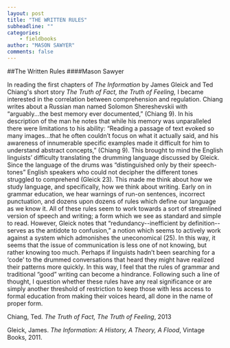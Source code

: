 ```yaml
---
layout: post
title: "THE WRITTEN RULES"
subheadline: ""
categories:
    - fieldbooks
author: "MASON SAWYER"
comments: false
---
```

##The Written Rules 
####Mason Sawyer

In reading the first chapters of _The Information_ by James Gleick and Ted Chiang's short story _The Truth of Fact, the Truth of Feeling,_ I became interested in the correlation between comprehension and regulation. Chiang writes about a Russian man named Solomon Shereshevskii with “arguably...the best memory ever documented,” (Chiang 9). In his description of the man he notes that while his memory was unparalleled there were limitations to his ability: “Reading a passage of text evoked so many images...that he often couldn’t focus on what it actually said, and his awareness of innumerable specific examples made it difficult for him to understand abstract concepts,” (Chiang 9). This brought to mind the English linguists’ difficulty translating the drumming language discussed by Gleick. Since the language of the drums was “distinguished only by their speech-tones” English speakers who could not decipher the different tones struggled to comprehend (Gleick 23). This made me think about how we study language, and specifically, how we think about writing. Early on in grammar education, we hear warnings of run-on sentences, incorrect punctuation, and dozens upon dozens of rules which define our language as we know it. All of these rules seem to work towards a sort of streamlined version of speech and writing; a form which we see as standard and simple to read. However, Gleick notes that “redundancy--inefficient by definition--serves as the antidote to confusion,” a notion which seems to actively work against a system which admonishes the uneconomical (25). In this way, it seems that the issue of communication is less one of not knowing, but rather knowing too much. Perhaps if linguists hadn’t been searching for a ‘code’ to the drummed conversations that heard they might have realized their patterns more quickly. In this way, I feel that the rules of grammar and traditional “good” writing can become a hindrance. Following such a line of thought, I question whether these rules have any real significance or are simply another threshold of restriction to keep those with less access to formal education from making their voices heard, all done in the name of proper form. 

Chiang, Ted. *The Truth of Fact, The Truth of Feeling*, 2013 

Gleick, James. *The Information: A History, A Theory, A Flood*, Vintage Books, 2011.


